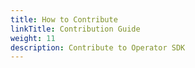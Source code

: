 ```yaml
---
title: How to Contribute
linkTitle: Contribution Guide
weight: 11
description: Contribute to Operator SDK
---
```

